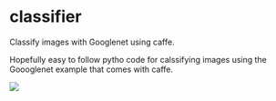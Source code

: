 # classifier
Classify images with Googlenet using caffe.

Hopefully easy to follow pytho code for calssifying images using the Goooglenet example that comes with caffe.

![ ](results/ym.jpg)
